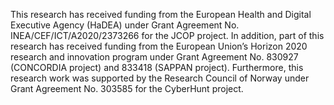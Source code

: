 This research has received funding from the European Health
and Digital Executive Agency (HaDEA) under Grant Agreement No.
INEA/CEF/ICT/A2020/2373266 for the JCOP project. In addition, part of
this research has received funding from the European Union’s Horizon
2020 research and innovation program under Grant Agreement No. 830927
(CONCORDIA project) and 833418 (SAPPAN project). Furthermore, this
research work was supported by the Research Council of Norway under Grant
Agreement No. 303585 for the CyberHunt project.
